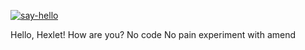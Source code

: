 [![say-hello](https://github.com/altwazar/hexlet-git/actions/workflows/say-hello.yml/badge.svg)](https://github.com/altwazar/hexlet-git/actions/workflows/say-hello.yml)

Hello, Hexlet! How are you?
No code No pain
experiment with amend
